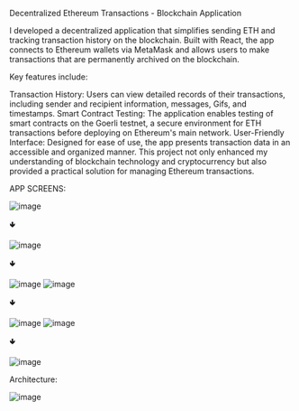 Decentralized Ethereum Transactions - Blockchain Application

I developed a decentralized application that simplifies sending ETH and tracking transaction history on the blockchain. Built with React, the app connects to Ethereum wallets via MetaMask and allows users to make transactions that are permanently archived on the blockchain.

Key features include:

Transaction History: Users can view detailed records of their transactions, including sender and recipient information, messages, Gifs, and timestamps.
Smart Contract Testing: The application enables testing of smart contracts on the Goerli testnet, a secure environment for ETH transactions before deploying on Ethereum's main network.
User-Friendly Interface: Designed for ease of use, the app presents transaction data in an accessible and organized manner.
This project not only enhanced my understanding of blockchain technology and cryptocurrency but also provided a practical solution for managing Ethereum transactions.



APP SCREENS:

![image](https://github.com/user-attachments/assets/29ce199a-2bb4-4ad7-aa39-a628b6bfb7f6)

🢃

![image](https://github.com/user-attachments/assets/1dc2d7ac-cdc4-479c-b951-74d725c0105b)

🢃

![image](https://github.com/user-attachments/assets/969d2e6e-d230-45fb-9896-0040694782ee) ![image](https://github.com/user-attachments/assets/b0f480d4-7408-453c-b170-17c44e090393)

🢃

![image](https://github.com/user-attachments/assets/68b8fa04-1467-4551-9114-aa67b9993407) ![image](https://github.com/user-attachments/assets/5e13d8bd-1954-4ef2-97e6-d47ed01e0be3)

🢃

![image](https://github.com/user-attachments/assets/bbaa4e51-c4a1-45fa-abe0-51f948fc4f86)



Architecture:

![image](https://github.com/user-attachments/assets/0906a2c9-f3eb-4f79-9e3b-c2f9f472403d)
